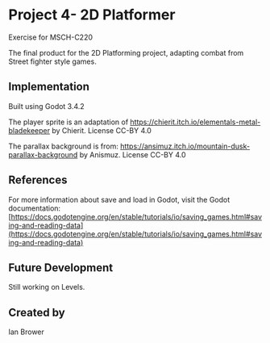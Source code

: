 # Project 4- 2D Platformer

Exercise for MSCH-C220

The final product for the 2D Platforming project, adapting combat from Street fighter style games. 

## Implementation

Built using Godot 3.4.2

The player sprite is an adaptation of https://chierit.itch.io/elementals-metal-bladekeeper by Chierit. License CC-BY 4.0

The parallax background is from: https://ansimuz.itch.io/mountain-dusk-parallax-background by Anismuz. License CC-BY 4.0



## References

For more information about save and load in Godot, visit the Godot documentation: [https://docs.godotengine.org/en/stable/tutorials/io/saving_games.html#saving-and-reading-data](https://docs.godotengine.org/en/stable/tutorials/io/saving_games.html#saving-and-reading-data)


## Future Development

Still working on Levels. 


## Created by 
Ian Brower
